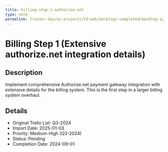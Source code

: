 ```yaml
---
title: billing-step-1-authorize-net
type: note
permalink: trainer-day/os-projects/td-web/backlogs-completed/backlog-specs/billing-step-1-authorize-net
---
```


# Billing Step 1 (Extensive authorize.net integration details)

## Description
Implement comprehensive Authorize.net payment gateway integration with extensive details for the billing system. This is the first step in a larger billing system overhaul.

## Details
- Original Trello List: Q3-2024
- Import Date: 2025-01-03
- Priority: Medium-High (Q3-2024)
- Status: Pending
- Completion Date: 2024-09-01